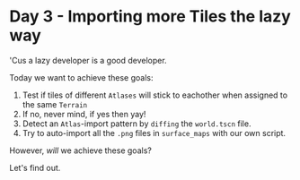 # Day 3 - Importing more Tiles the lazy way

'Cus a lazy developer is a good developer.

Today we want to achieve these goals:

1. Test if tiles of different `Atlases` will stick to eachother when assigned to the same `Terrain`
2. If no, never mind, if yes then yay!
3. Detect an `Atlas`-import pattern by `diffing` the `world.tscn` file.
4. Try to auto-import all the `.png` files in `surface_maps` with our own script.

However, _will_ we achieve these goals?

Let's find out.